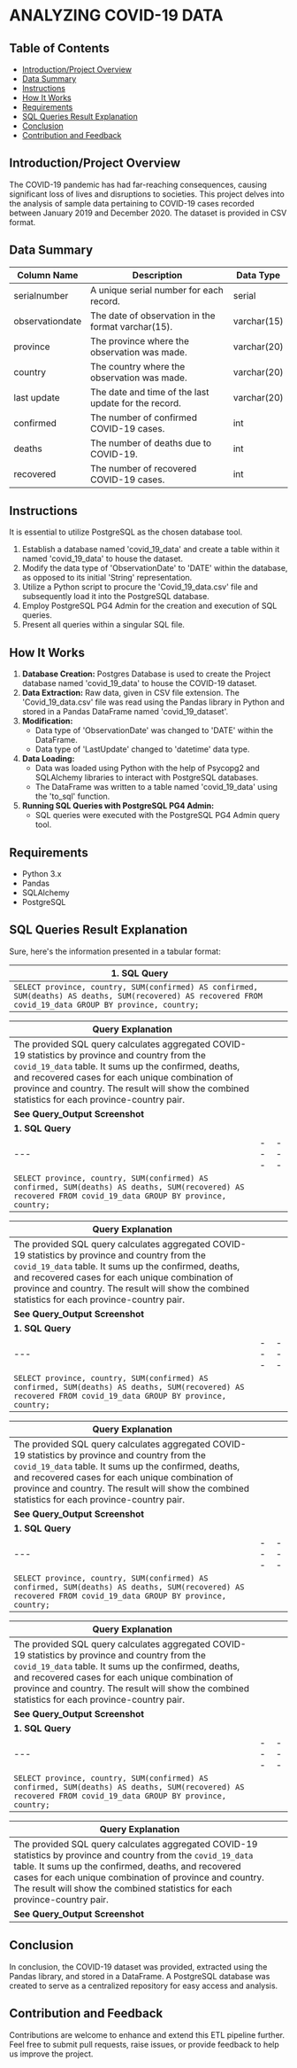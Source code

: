 # ANALYZING COVID-19 DATA

## Table of Contents
- [Introduction/Project Overview](#introductionproject-overview)
- [Data Summary](#data-summary)
- [Instructions](#instructions)
- [How It Works](#how-it-works)
- [Requirements](#requirements)
- [SQL Queries Result Explanation](#sql-queries-result-explanation)
- [Conclusion](#conclusion)
- [Contribution and Feedback](#contribution-and-feedback)

## Introduction/Project Overview
The COVID-19 pandemic has had far-reaching consequences, causing significant loss of lives and disruptions to societies. This project delves into the analysis of sample data pertaining to COVID-19 cases recorded between January 2019 and December 2020. The dataset is provided in CSV format.

## Data Summary

| Column Name     | Description                                                      | Data Type      |
|-----------------|------------------------------------------------------------------|----------------|
| serialnumber    | A unique serial number for each record.                          | serial         |
| observationdate | The date of observation in the format varchar(15).              | varchar(15)    |
| province        | The province where the observation was made.                    | varchar(20)    |
| country         | The country where the observation was made.                     | varchar(20)    |
| last update     | The date and time of the last update for the record.            | varchar(20)    |
| confirmed       | The number of confirmed COVID-19 cases.                         | int            |
| deaths          | The number of deaths due to COVID-19.                           | int            |
| recovered       | The number of recovered COVID-19 cases.                         | int            |


## Instructions
It is essential to utilize PostgreSQL as the chosen database tool.
1. Establish a database named 'covid_19_data' and create a table within it named 'covid_19_data' to house the dataset.
2. Modify the data type of 'ObservationDate' to 'DATE' within the database, as opposed to its initial 'String' representation.
3. Utilize a Python script to procure the 'Covid_19_data.csv' file and subsequently load it into the PostgreSQL database.
4. Employ PostgreSQL PG4 Admin for the creation and execution of SQL queries.
5. Present all queries within a singular SQL file.

## How It Works
1. **Database Creation:** Postgres Database is used to create the Project database named 'covid_19_data' to house the COVID-19 dataset.
2. **Data Extraction:** Raw data, given in CSV file extension. The 'Covid_19_data.csv' file was read using the Pandas library in Python and stored in a Pandas DataFrame named 'covid_19_dataset'.
3. **Modification:**
   - Data type of 'ObservationDate' was changed to 'DATE' within the DataFrame.
   - Data type of 'LastUpdate' changed to 'datetime' data type.
4. **Data Loading:**
   - Data was loaded using Python with the help of Psycopg2 and SQLAlchemy libraries to interact with PostgreSQL databases.
   - The DataFrame was written to a table named 'covid_19_data' using the 'to_sql' function.
5. **Running SQL Queries with PostgreSQL PG4 Admin:**
   - SQL queries were executed with the PostgreSQL PG4 Admin query tool.

## Requirements
- Python 3.x
- Pandas
- SQLAlchemy
- PostgreSQL

## SQL Queries Result Explanation
Sure, here's the information presented in a tabular format:

| **1. SQL Query** | | |
| --- | --- | --- |
| ```SELECT province, country, SUM(confirmed) AS confirmed, SUM(deaths) AS deaths, SUM(recovered) AS recovered FROM covid_19_data GROUP BY province, country; ``` | | |

| **Query Explanation** | | |
| --- | --- | --- |
| The provided SQL query calculates aggregated COVID-19 statistics by province and country from the `covid_19_data` table. It sums up the confirmed, deaths, and recovered cases for each unique combination of province and country. The result will show the combined statistics for each province-country pair. | | |
| **See Query_Output Screenshot** | | |
| **1. SQL Query** | | |
| --- | --- | --- |
| ```SELECT province, country, SUM(confirmed) AS confirmed, SUM(deaths) AS deaths, SUM(recovered) AS recovered FROM covid_19_data GROUP BY province, country; ``` | | |

| **Query Explanation** | | |
| --- | --- | --- |
| The provided SQL query calculates aggregated COVID-19 statistics by province and country from the `covid_19_data` table. It sums up the confirmed, deaths, and recovered cases for each unique combination of province and country. The result will show the combined statistics for each province-country pair. | | |
| **See Query_Output Screenshot** | | |
| **1. SQL Query** | | |
| --- | --- | --- |
| ```SELECT province, country, SUM(confirmed) AS confirmed, SUM(deaths) AS deaths, SUM(recovered) AS recovered FROM covid_19_data GROUP BY province, country; ``` | | |

| **Query Explanation** | | |
| --- | --- | --- |
| The provided SQL query calculates aggregated COVID-19 statistics by province and country from the `covid_19_data` table. It sums up the confirmed, deaths, and recovered cases for each unique combination of province and country. The result will show the combined statistics for each province-country pair. | | |
| **See Query_Output Screenshot** | | |
| **1. SQL Query** | | |
| --- | --- | --- |
| ```SELECT province, country, SUM(confirmed) AS confirmed, SUM(deaths) AS deaths, SUM(recovered) AS recovered FROM covid_19_data GROUP BY province, country; ``` | | |

| **Query Explanation** | | |
| --- | --- | --- |
| The provided SQL query calculates aggregated COVID-19 statistics by province and country from the `covid_19_data` table. It sums up the confirmed, deaths, and recovered cases for each unique combination of province and country. The result will show the combined statistics for each province-country pair. | | |
| **See Query_Output Screenshot** | | |
| **1. SQL Query** | | |
| --- | --- | --- |
| ```SELECT province, country, SUM(confirmed) AS confirmed, SUM(deaths) AS deaths, SUM(recovered) AS recovered FROM covid_19_data GROUP BY province, country; ``` | | |

| **Query Explanation** | | |
| --- | --- | --- |
| The provided SQL query calculates aggregated COVID-19 statistics by province and country from the `covid_19_data` table. It sums up the confirmed, deaths, and recovered cases for each unique combination of province and country. The result will show the combined statistics for each province-country pair. | | |
| **See Query_Output Screenshot** | | |


## Conclusion
In conclusion, the COVID-19 dataset was provided, extracted using the Pandas library, and stored in a DataFrame. A PostgreSQL database was created to serve as a centralized repository for easy access and analysis.

## Contribution and Feedback
Contributions are welcome to enhance and extend this ETL pipeline further. Feel free to submit pull requests, raise issues, or provide feedback to help us improve the project.
